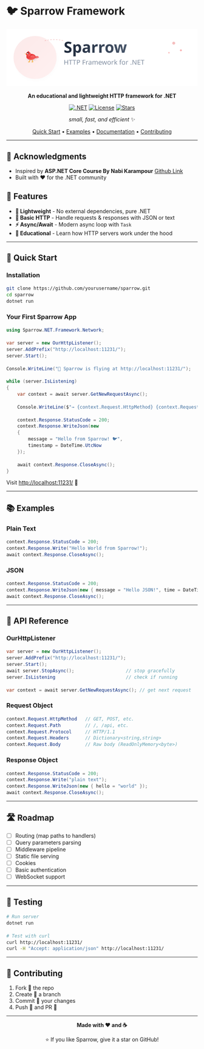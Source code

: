# 🐦 Sparrow Framework

<div align="center">

![Sparrow Logo](sparrow-logo.svg)

**An educational and lightweight HTTP framework for .NET**

[![.NET](https://img.shields.io/badge/.NET-8.0+-512BD4?style=for-the-badge&logo=dotnet)](https://dotnet.microsoft.com/)
[![License](https://img.shields.io/badge/License-MIT-green.svg?style=for-the-badge)](LICENSE)
[![Stars](https://img.shields.io/github/stars/yourusername/sparrow?style=for-the-badge&color=yellow)](https://github.com/yasaminashoori/sparrow/stargazers)

*small, fast, and efficient* ✨

[Quick Start](#-quick-start) • [Examples](#-examples) • [Documentation](#-documentation) • [Contributing](#-contributing)

</div>

---

## 💝 Acknowledgments

- Inspired by **ASP.NET Core Course By Nabi Karampour** [Github Link](https://github.com/thisisnabi)
- Built with ❤️ for the .NET community  

## 🌟 Features

- **🔧 Lightweight** - No external dependencies, pure .NET  
- **📡 Basic HTTP** - Handle requests & responses with JSON or text  
- **⚡ Async/Await** - Modern async loop with `Task`  
- **🧩 Educational** - Learn how HTTP servers work under the hood  

---

## 🏁 Quick Start

### Installation

```bash
git clone https://github.com/yourusername/sparrow.git
cd sparrow
dotnet run
```

### Your First Sparrow App

```csharp
using Sparrow.NET.Framework.Network;

var server = new OurHttpListener();
server.AddPrefix("http://localhost:11231/");
server.Start();

Console.WriteLine("🚀 Sparrow is flying at http://localhost:11231/");

while (server.IsListening)
{
    var context = await server.GetNewRequestAsync();

    Console.WriteLine($"→ {context.Request.HttpMethod} {context.Request.Path}");

    context.Response.StatusCode = 200;
    context.Response.WriteJson(new
    {
        message = "Hello from Sparrow! 🐦",
        timestamp = DateTime.UtcNow
    });

    await context.Response.CloseAsync();
}
```

Visit [http://localhost:11231/](http://localhost:11231/) 🎉

---

## 📚 Examples

### Plain Text

```csharp
context.Response.StatusCode = 200;
context.Response.Write("Hello World from Sparrow!");
await context.Response.CloseAsync();
```

### JSON

```csharp
context.Response.StatusCode = 200;
context.Response.WriteJson(new { message = "Hello JSON!", time = DateTime.UtcNow });
await context.Response.CloseAsync();
```

---

## 🔧 API Reference

### OurHttpListener

```csharp
var server = new OurHttpListener();
server.AddPrefix("http://localhost:11231/");
server.Start();
await server.StopAsync();                   // stop gracefully
server.IsListening                          // check if running

var context = await server.GetNewRequestAsync(); // get next request
```

### Request Object

```csharp
context.Request.HttpMethod   // GET, POST, etc.
context.Request.Path         // /, /api, etc.
context.Request.Protocol     // HTTP/1.1
context.Request.Headers      // Dictionary<string,string>
context.Request.Body         // Raw body (ReadOnlyMemory<byte>)
```

### Response Object

```csharp
context.Response.StatusCode = 200;
context.Response.Write("plain text");
context.Response.WriteJson(new { hello = "world" });
await context.Response.CloseAsync();
```

---

## 🛣️ Roadmap

- [ ] Routing (map paths to handlers)  
- [ ] Query parameters parsing  
- [ ] Middleware pipeline  
- [ ] Static file serving  
- [ ] Cookies  
- [ ] Basic authentication  
- [ ] WebSocket support  

---

## 🧪 Testing

```bash
# Run server
dotnet run

# Test with curl
curl http://localhost:11231/
curl -H "Accept: application/json" http://localhost:11231/
```

---

## 🤝 Contributing

1. Fork 🍴 the repo  
2. Create 🌿 a branch  
3. Commit 💫 your changes  
4. Push 🚀 and PR 🎯  

---

<div align="center">

**Made with ❤️ and ☕**  

⭐ If you like Sparrow, give it a star on GitHub!

</div>
